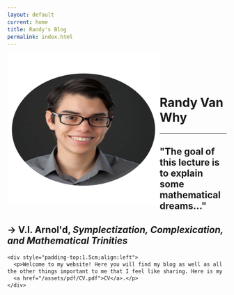 ```yaml
---
layout: default
current: home
title: Randy's Blog
permalink: index.html
---
```



<div class="special jumbotron">
  <div class="container">
    <img src="randy.png" style="float:left;width:350px;height:350px;text-align:center;">
    <div style="padding-top: 1.5cm;">
      <h1>Randy Van Why</h1>
      <hr>
      <h2>"The goal of this lecture is to explain some mathematical dreams..."</h2>
      <h2>&rarr; V.I. Arnol'd, <i>Symplectization, Complexication, and Mathematical
Trinities</i></h2>
    </div>

    <div style="padding-top:1.5cm;align:left">
      <p>Welcome to my website! Here you will find my blog as well as all the other things important to me that I feel like sharing. Here is my
      <a href="/assets/pdf/CV.pdf">CV</a>.</p>
    </div>
  </div>
</div>


